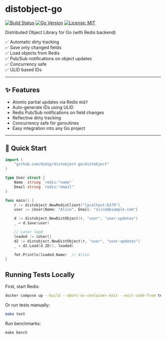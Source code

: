 # distobject-go

[![Build Status](https://github.com/didip/distobject-go/actions/workflows/test.yml/badge.svg)](https://github.com/didip/distobject-go/actions/workflows/test.yml)
[![Go Version](https://img.shields.io/badge/go-1.22-blue)](https://golang.org/dl/)
[![License: MIT](https://img.shields.io/badge/license-MIT-green.svg)](LICENSE)

Distributed Object Library for Go (with Redis backend)

✅ Automatic dirty tracking  
✅ Save only changed fields  
✅ Load objects from Redis  
✅ Pub/Sub notifications on object updates  
✅ Concurrency safe  
✅ ULID based IDs

---

## ✨ Features

- Atomic partial updates via Redis `HSET`
- Auto-generate IDs using ULID
- Redis Pub/Sub notifications on field changes
- Reflective dirty tracking
- Concurrency safe for goroutines
- Easy integration into any Go project

---

## 🚀 Quick Start

```go
import (
    "github.com/didip/distobject-go/distobject"
)

type User struct {
    Name  string `redis:"name"`
    Email string `redis:"email"`
}

func main() {
    r := distobject.NewRedisClient("localhost:6379")
    user := &User{Name: "Alice", Email: "alice@example.com"}

    d := distobject.NewDistObject(r, "user", "user-updates")
    _ = d.Save(user)

    // Later load
    loaded := &User{}
    d2 := distobject.NewDistObject(r, "user", "user-updates")
    _ = d2.Load(d.ID(), loaded)

    fmt.Println(loaded.Name)  // Alice
}
```

## Running Tests Locally

First, start Redis:

```bash
docker compose up --build --abort-on-container-exit --exit-code-from test-runner
```

Or run tests manually:

```bash
make test
```

Run benchmarks:

```
make bench
```
